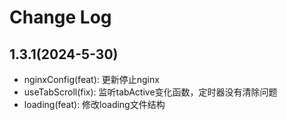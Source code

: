 # Change Log

## 1.3.1(2024-5-30)

- nginxConfig(feat): 更新停止nginx
- useTabScroll(fix): 监听tabActive变化函数，定时器没有清除问题
- loading(feat): 修改loading文件结构
